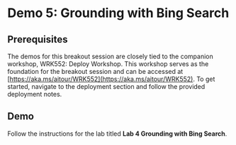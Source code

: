 # Demo 5: Grounding with Bing Search

## Prerequisites

The demos for this breakout session are closely tied to the companion workshop, WRK552: Deploy Workshop. This workshop serves as the foundation for the breakout session and can be accessed at [https://aka.ms/aitour/WRK552](https://aka.ms/aitour/WRK552). To get started, navigate to the deployment section and follow the provided deployment notes.

## Demo

Follow the instructions for the lab titled **Lab 4 Grounding with Bing Search**.
